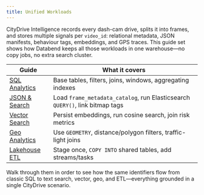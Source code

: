 ```yaml
---
title: Unified Workloads
---
```


CityDrive Intelligence records every dash-cam drive, splits it into frames, and stores multiple signals per `video_id`: relational metadata, JSON manifests, behaviour tags, embeddings, and GPS traces. This guide set shows how Databend keeps all those workloads in one warehouse—no copy jobs, no extra search cluster.

| Guide | What it covers |
|-------|----------------|
| [SQL Analytics](./00-sql-analytics.md) | Base tables, filters, joins, windows, aggregating indexes |
| [JSON & Search](./01-json-search.md) | Load `frame_metadata_catalog`, run Elasticsearch `QUERY()`, link bitmap tags |
| [Vector Search](./02-vector-db.md) | Persist embeddings, run cosine search, join risk metrics |
| [Geo Analytics](./03-geo-analytics.md) | Use `GEOMETRY`, distance/polygon filters, traffic-light joins |
| [Lakehouse ETL](./04-lakehouse-etl.md) | Stage once, `COPY INTO` shared tables, add streams/tasks |

Walk through them in order to see how the same identifiers flow from classic SQL to text search, vector, geo, and ETL—everything grounded in a single CityDrive scenario.
